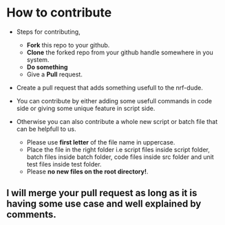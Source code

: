 # How to contribute

- Steps for contributing,
  - **Fork** this repo to your github.
  - **Clone** the forked repo from your github handle somewhere in you system.
  - **Do something** 
  - Give a **Pull** request.

 
- Create a pull request that adds something usefull to the nrf-dude.
- You can contribute by either adding some usefull commands in code side or giving some unique feature in script side.

- Otherwise you can also contribute a whole new script or batch file that can be helpfull to us.

  - Please use **first letter** of the file name in uppercase.
  - Place the file in the right folder i.e script files inside script folder, batch files inside batch folder, code files inside src folder and unit test files inside test folder.
  - Please **no new files on the root directory!**.

## I will merge your pull request as long as it is having some use case and well explained by comments.